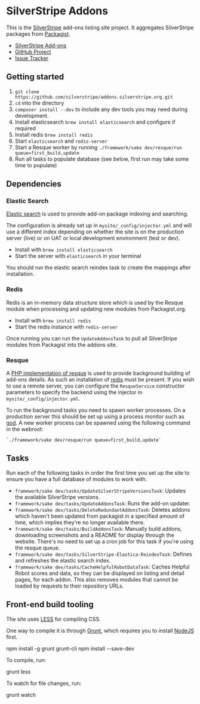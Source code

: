 # SilverStripe Addons
This is the [SilverStripe](http://silverstripe.org) add-ons listing site
project. It aggregates SilverStripe packages from [Packagist](http://packagist.org).

* [SilverStripe Add-ons](http://addons.silverstripe.org)
* [GitHub Project](https://github.com/silverstripe/addons.silverstripe.org)
* [Issue Tracker](https://github.com/silverstripe/addons.silverstripe.org/issues)

## Getting started
 1. `git clone https://github.com/silverstripe/addons.silverstripe.org.git`
 2. `cd` into the directory
 3. `composer install --dev` to include any dev tools you may need during development.
 4. Install elasticsearch `brew install elasticsearch` and configure if required
 5. Install redis `brew install redis`
 6. Start `elasticsearch` and `redis-server`
 7. Start a Resque worker by running `./framework/sake dev/resque/run queue=first_build,update`
 6. Run all tasks to populate database (see below, first run may take some time to populate)

## Dependencies
### Elastic Search
[Elastic search](http://www.elasticsearch.org) is used to provide add-on package indexing and searching.

The configuration is already set up in `mysite/_config/injector.yml` and will use a different index depending on whether the site is on the production server (live) or on UAT or local development environment (test or dev).

 - Install with `brew install elasticsearch`
 - Start the server with `elasticsearch` in your terminal

You should run the elastic search reindex task to create the mappings after installation.

### Redis
Redis is an in-memory data structure store which is used by the Resque module when processing and updating new modules from Packagist.org.

 - Install with `brew install redis`
 - Start the redis instance with `redis-server`

 Once running you can run the `UpdateAddonsTask` to pull all SilverStripe modules from Packagist into the addons site.

### Resque
A [PHP implementation of resque](https://github.com/chrisboulton/php-resque)
is used to provide background building of add-ons details.
As such an installation of [redis](http://redis.io/) must be present.
If you wish to use a remote server, you can configure the `ResqueService` constructor
parameters to specify the backend using the injector in `mysite/_config/injector.yml`.

To run the background tasks you need to spawn worker processes. On a production server
this should be set up using a process monitor such as [god](http://godrb.com/).
A new worker process can be spawned using the following command in the webroot:

    `./framework/sake dev/resque/run queue=first_build,update`

## Tasks
Run each of the following tasks in order the first time you set up the site to ensure you have a full database of modules to work with.

 * `framework/sake dev/tasks/UpdateSilverStripeVersionsTask`: Updates the available SilverStripe versions.
 * `framework/sake dev/tasks/UpdateAddonsTask`: Runs the add-on updater.
 * `framework/sake dev/tasks/DeleteRedundantAddonsTask`: Deletes addons which haven't been updated
   from packagist in a specified amount of time, which implies they're no longer available there.
 * `framework/sake dev/tasks/BuildAddonsTask`: Manually build addons, downloading screenshots
   and a README for display through the website. There's no need to set up a cron job
   for this task if you're using the resque queue.
 * `framework/sake dev/tasks/SilverStripe-Elastica-ReindexTask`: Defines and refreshes the elastic search index.
 * `framework/sake dev/tasks/CacheHelpfulRobotDataTask`: Caches Helpful Robot scores and data, so they can
   be displayed on listing and detail pages, for each addon. This also removes modules that cannot be loaded
   by requests to their repository URLs.

## Front-end build tooling
The site uses [LESS](http://lesscss.org) for compiling CSS.

One way to compile it is through [Grunt](http://gruntjs.org),
which requires you to install [NodeJS](http://nodejs.org) first.

  npm install -g grunt grunt-cli
  npm install --save-dev

To compile, run:

  grunt less

To watch for file changes, run:

  grunt watch
